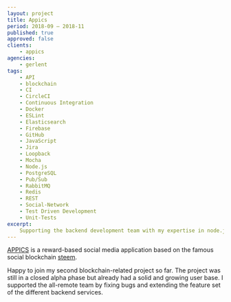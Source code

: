 ```yaml
---
layout: project
title: Appics
period: 2018-09 – 2018-11
published: true
approved: false
clients:
    - appics
agencies:
    - gerlent
tags:
    - API
    - blockchain
    - CI
    - CircleCI
    - Continuous Integration
    - Docker
    - ESLint
    - Elasticsearch
    - Firebase
    - GitHub
    - JavaScript
    - Jira
    - Loopback
    - Mocha
    - Node.js
    - PostgreSQL
    - Pub/Sub
    - RabbitMQ
    - Redis
    - REST
    - Social-Network
    - Test Driven Development
    - Unit-Tests
excerpt:
    Supporting the backend development team with my expertise in node.js and REST-API development.
---
```

[APPICS](https://appics.com/) is a reward-based social media application based on the famous social blockchain [steem](https://steem.com/).

Happy to join my second blockchain-related project so far. The project was still in a closed alpha phase but already had a solid and growing user base. I supported the all-remote team by fixing bugs and extending the feature set of the different backend services.
